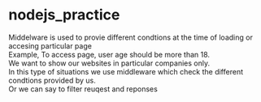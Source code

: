 # nodejs_practice
Middelware is used to provie different condtions at the time of loading or accesing particular page<br>
Example, To access page, user age should be more than 18.<br>
We want to show our websites in particular companies only.<br>
In this type of situations we use middleware which check the different condtions provided by us.<br>
Or we can say to filter reuqest and reponses
